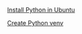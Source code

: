 [Install Python in Ubuntu](install-python-in-ubuntu.md)

[Create Python venv](create-python-venv.md)